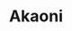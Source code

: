 ---
layout: place
title: "Akaoni"
permalink: /california/carmel-by-the-sea/akaoni.html
stateAbbr: CA
stateName: California
cityName: Carmel-By-The-Sea
place_id: ChIJXVDj0BTmjYARSKBot4I8_Xc
photos:
  - name: >-
      places/ChIJXVDj0BTmjYARSKBot4I8_Xc/photos/AeeoHcI9bxww7CAGq48lhY4jwvzxF6DgjKBmk63lhyQ9-jg7zvroHFuCIIsq4b4SiRAZJKyRBkEqiSS_F2NUG9XuLGZtAlXTbRkYolw-RvUXAfMRTS6Tmib58OsDuqwQpetD-EvY1nrnOEb7z12gegq0AixKSDMWf2Wz2KV35Y9ed1peJbUGS_XN_jdK_qzwi1n06_jVWGzl1C-8YjeX8_i2zWf-vovaQpde5wwUY3EbO_AoCZSh2y9Qh2yNgBL9MbufqmTCOogVg7TMBWd9JkUcArACvl8iJ7FOCDVmC514U9P7cSMeus02XTZ4srIY8cpq1jhoS-GfCMQnoUtSN9L3D_oklzhKf9Us3b_qVJoIGjT0TqcqelJz9YGAoiD5DcMY0A1tdWqiOkJauNqWHaEiVpizqipyHsDUxOvsJg5bfi7td5c
    widthPx: 4032
    heightPx: 3024
    authorAttributions:
      - displayName: Frank Barchard (phthoruth)
        uri: https://maps.google.com/maps/contrib/105165303759704129001
        photoUri: >-
          https://lh3.googleusercontent.com/a-/ALV-UjUYwe6TdKoyfWVDQd3tEY791Ko1wKfsCP5JsZ2EqXMaqqYH7p-fyg=s100-p-k-no-mo
    flagContentUri: >-
      https://www.google.com/local/imagery/report/?cb_client=maps_api_places.places_api&image_key=!1e10!2sCIHM0ogKEICAgICB1rjfjwE&hl=en-US
    googleMapsUri: >-
      https://www.google.com/maps/place//data=!3m4!1e2!3m2!1sCIHM0ogKEICAgICB1rjfjwE!2e10!4m2!3m1!1s0x808de614d0e3505d:0x77fd3c82b768a048
  - name: >-
      places/ChIJXVDj0BTmjYARSKBot4I8_Xc/photos/AeeoHcKct0VJ2nNBfPypSP4PAa1hzwSxH2I5lyTmxsTV3BUOVh3YLWmjc1J5t1-k3jEaKM4j6AcvTfgPPHPNd8PrHws50C1fp12002lG2pQrlpM6U630R4KUgwWQH3XD0vs4zocMil2wb5tM1I2FRkOqkrmYXn9IgBtaoZRuWAdOqCXy9vtEKubRzgPly8-SGu4MWNTFxP4N9-fR4wrhD2_gGQ9qm2rzUKFpTIFuqGlVD535u6ZnICtq0rJQRT5tY9hT4Nyf9NJc_5i7PlMNkLT1ksJd6A7_U_NPSAmEsc7x6MjqOGG2O3mmxSJdBm6wKwYn_s5i1lGIJFL6VEXUATpgvEkuAUJshcfeXjdBoaPJm5m2MBmCf5-3dx1wJBBbfrtDJjnkVdj4y1Wc9WdSYPdpFzNmXQVGKmOjT6TLm68nf4Jz5cK5
    widthPx: 4656
    heightPx: 3492
    authorAttributions:
      - displayName: Ron Day
        uri: https://maps.google.com/maps/contrib/108403397830597744496
        photoUri: >-
          https://lh3.googleusercontent.com/a-/ALV-UjX0OXjgz5aY76KMUbM9Pv2bsbIY22tXEw7fq6cCqBKMwyvtZESd=s100-p-k-no-mo
    flagContentUri: >-
      https://www.google.com/local/imagery/report/?cb_client=maps_api_places.places_api&image_key=!1e10!2sCIHM0ogKEICAgIDq9ffxuAE&hl=en-US
    googleMapsUri: >-
      https://www.google.com/maps/place//data=!3m4!1e2!3m2!1sCIHM0ogKEICAgIDq9ffxuAE!2e10!4m2!3m1!1s0x808de614d0e3505d:0x77fd3c82b768a048
  - name: >-
      places/ChIJXVDj0BTmjYARSKBot4I8_Xc/photos/AeeoHcK0yqnWBHjoSaQOZAO64N37zgyc_s-PWo_VdwHyAtooitgnow3Mk29TOpoojVBN7zPthhv4OPpyN6GE7a_eo4lhHdHW90dUST4isvS19PM7Cu5Ir-dYCEIPw_4j6WCKWNd-8QMKy0mK9VKkmQKlpKVbOeROiEwErI8ZUlEH6KszwSNCQhdSUbd3V_zWC6Cv3o70dR_qqAjFhZJ3oqJlGXNjH2_1142DYwksRHZCactRSZaB5VkpJzUXRa5jEO1wCJZQrs1Ijf15AWS0WodDMFCZ0wTXypS-8MU9Z4n7GaAF8FwqKJwTLDG9rhx2d0vsvmXHUQPM8UoZEV7yb2-66ojC7O6AUlPPFSPP-jYwJtKE7D-AroTWZ0pVN3mjI3xTu-Q0N1rpmNkHFnOL5w6oL6sHxPM3R8wrvkRj8QOzHr-q2ncs
    widthPx: 3024
    heightPx: 4032
    authorAttributions:
      - displayName: Juliana Thoeni
        uri: https://maps.google.com/maps/contrib/112739634061883569131
        photoUri: >-
          https://lh3.googleusercontent.com/a-/ALV-UjWXCRvhzUBHWU99G6eJInBB8fxNh3LEoxqedIabCy5rGQXT9Tc=s100-p-k-no-mo
    flagContentUri: >-
      https://www.google.com/local/imagery/report/?cb_client=maps_api_places.places_api&image_key=!1e10!2sCIHM0ogKEICAgICXk9rT7QE&hl=en-US
    googleMapsUri: >-
      https://www.google.com/maps/place//data=!3m4!1e2!3m2!1sCIHM0ogKEICAgICXk9rT7QE!2e10!4m2!3m1!1s0x808de614d0e3505d:0x77fd3c82b768a048
  - name: >-
      places/ChIJXVDj0BTmjYARSKBot4I8_Xc/photos/AeeoHcJcWPej98O6QQOCIvwp8Hc5wRGLZL39u5wtXOKsc7ALj_dcb3cEa9Xer5O5xRoUquvNjWOVWXDGIdQDmzkvtbvh4U_kKPtpcKKzTOqIAHq3VAYgskKmRxXw4bXrE1ckTksSGQC9geNa9MGtJzcyMliAv617Y0vKInpcfdlYWJT1koz5vYVSoEUb96w9uFiG1OkGgLWNgeZNjQ68orkE-P0Ms6sHzyi9qiWf1K-QRu6e9sNGMJTGB4SOiTLtAg_RG2zbrFAlZEGwFzGt65s7o5XmLxL2_vonqQX8ok5SrbWhLIhT2kS1qpO8UEWvgUlC2yMiyMykCq9xsOMQB7ru64kqJUvdnyeuhCdNbHvB4ssgQRGTPYQBMQdMoZzTOpfbFPaXUfWJGKZYeVFB7DcoZBy6eZhrZZ_e71QUv2vkBAozi1Um
    widthPx: 2953
    heightPx: 3503
    authorAttributions:
      - displayName: Seng Yang
        uri: https://maps.google.com/maps/contrib/100766524860663769434
        photoUri: >-
          https://lh3.googleusercontent.com/a/ACg8ocJgPfm1dm8e_73rqdpw5sNfw-oy98jNWmMhYItSLf-mKzDnIw=s100-p-k-no-mo
    flagContentUri: >-
      https://www.google.com/local/imagery/report/?cb_client=maps_api_places.places_api&image_key=!1e10!2sCIHM0ogKEICAgICT847EgAE&hl=en-US
    googleMapsUri: >-
      https://www.google.com/maps/place//data=!3m4!1e2!3m2!1sCIHM0ogKEICAgICT847EgAE!2e10!4m2!3m1!1s0x808de614d0e3505d:0x77fd3c82b768a048
  - name: >-
      places/ChIJXVDj0BTmjYARSKBot4I8_Xc/photos/AeeoHcKWXLXsNb2KOnOBhRxj7-ROnmM4QWswvdswgXee2bUndfYKfLYhBxD2tJ5BIOsja2HYVF3ScVbdtOymGs3spbGSZkIao1xOS_pI6F_nMId7wd5Pd6o7T1sFKCvicKwSM9V3mUfQqudxQ4TSvjKy1sR1sMNANCZ9u_GqWjeS3tcULZfjumv9ii01XrMxxgdlh7GmHRy-D5og50wWWxbXhfZtOF7TNEcfa6C2OqRia8bhG_kPrDaQSKQSacrwB5sUUSC5hRPitWzT5bFQZBwCi47JCA330wCL5Ipe39zET3OfKHe6bYh82-tO1-wJrBBA2Sc7M-SFkd-rNJeIfs1oP8QMvX7h89ROz4tx9SAoxcZJE6TFv2nkVDOQJTPkIyziBUO_WjPMu0vgaNKkQiao12GDwHhq683157gV1u-vDW5c0uI
    widthPx: 3072
    heightPx: 4080
    authorAttributions:
      - displayName: Liz Grajeda
        uri: https://maps.google.com/maps/contrib/104648124861068385582
        photoUri: >-
          https://lh3.googleusercontent.com/a-/ALV-UjUVeCSx9JlUDqhBjvQ1_0pUGJh0m_TIc3qxud6mjZkbUxjj3eZG=s100-p-k-no-mo
    flagContentUri: >-
      https://www.google.com/local/imagery/report/?cb_client=maps_api_places.places_api&image_key=!1e10!2sCIHM0ogKEICAgIDHhtDS9gE&hl=en-US
    googleMapsUri: >-
      https://www.google.com/maps/place//data=!3m4!1e2!3m2!1sCIHM0ogKEICAgIDHhtDS9gE!2e10!4m2!3m1!1s0x808de614d0e3505d:0x77fd3c82b768a048
  - name: >-
      places/ChIJXVDj0BTmjYARSKBot4I8_Xc/photos/AeeoHcICl3xUMBVLQO9Y-SA9aoV8JXoV90YiRXHT_pC5ZJyEUn_3wKeXeaZiuHH2k6uLv5ZyWhku5upEWIHH2VaoNjPBsCfbzUAqQ_HIgR3thMvlKDTc1LbdsTetYmBuUBSV3xuGQ9Cz7CG5fc-ETarAjWwUfIj9Nw8v2A30bUUuiEhBRPIchMeCN0s9AMyPUQV48hVRgKuPv2euXz0yikWH5yXqX6wTxFW3zY-L4uBO6qiv0P_plXE7drR4_GPRwQ3INvCRQdn71v9_ZkchYRAsk6gtWFTOk4L3OdkI-pNNsrkLvj9guPnFjB2rcgYBP9ATlR11hh-UQdM9iP5r_FYRQt2LnEXsbuFk4BALK9IvGDzovbmdeZQG5bEXqmmhatjRIZKRd-zLWF64VywGfcZaP8Fxhsjbwl7Zn_0jzYOU5nnbWg
    widthPx: 3024
    heightPx: 4032
    authorAttributions:
      - displayName: Ella
        uri: https://maps.google.com/maps/contrib/104390947585617607020
        photoUri: >-
          https://lh3.googleusercontent.com/a-/ALV-UjXFQAVdh8zj2jnv8YyXA1io8youHlD2HJcfpOmerVcW1Qg8Aa_4=s100-p-k-no-mo
    flagContentUri: >-
      https://www.google.com/local/imagery/report/?cb_client=maps_api_places.places_api&image_key=!1e10!2sCIHM0ogKEICAgICLxcWAJg&hl=en-US
    googleMapsUri: >-
      https://www.google.com/maps/place//data=!3m4!1e2!3m2!1sCIHM0ogKEICAgICLxcWAJg!2e10!4m2!3m1!1s0x808de614d0e3505d:0x77fd3c82b768a048
  - name: >-
      places/ChIJXVDj0BTmjYARSKBot4I8_Xc/photos/AeeoHcKO40DexMOmQfDWH3zeLV7ftWlMvJnsIR_9qdLue9JVNIQLncQYq5XuxvihPhcR9qSa-J5Oi94bpIT9MRl7us9wREwA9Y91lhl-neZBagNkZ88TFAWmG_zUyBHvfx7zbUGYlyJF6WliYs8GI1LEX2BSq4nzd1rJjM7HWRlxcy5oHccws-hOE5-A2hm76mM44hjfnI5q6kecMS_NpDYTwHasZ4G8SVEqP2dWN-cgkzJdfrsG2lWNaTycEjaI_ayYhpDRgiY--2A6aurTustHG1_tNhbEXOw1tM_SbahxW1sK8dxDGWwRqJz6qicUTBEUKojYi2yp54k9CiO1q5LsQQUpb2F_cP6Hd3LrNPkB3Ze3WZktUMOAtY-0HjRIQsGHFd8yXNhbnuLBOauIfENQJcNAz2ZT0a29dDhApBXSu67xNI0R
    widthPx: 3024
    heightPx: 4032
    authorAttributions:
      - displayName: Ella
        uri: https://maps.google.com/maps/contrib/104390947585617607020
        photoUri: >-
          https://lh3.googleusercontent.com/a-/ALV-UjXFQAVdh8zj2jnv8YyXA1io8youHlD2HJcfpOmerVcW1Qg8Aa_4=s100-p-k-no-mo
    flagContentUri: >-
      https://www.google.com/local/imagery/report/?cb_client=maps_api_places.places_api&image_key=!1e10!2sCIHM0ogKEICAgICLxcWApgE&hl=en-US
    googleMapsUri: >-
      https://www.google.com/maps/place//data=!3m4!1e2!3m2!1sCIHM0ogKEICAgICLxcWApgE!2e10!4m2!3m1!1s0x808de614d0e3505d:0x77fd3c82b768a048
  - name: >-
      places/ChIJXVDj0BTmjYARSKBot4I8_Xc/photos/AeeoHcICHk3VBtXsxahP692xVRpPKLTUAtEfUI06OTcLXw3UykL7uXd795vg1okFoR68YiqoGcWO5CPWRaHVJ3ByKIjJq0shjM6C9AbmE0-MeIjdz6YKH-0JKUkizPwXuHsIzPKsHbQFaXhKDUNiAAIkvsidPQNKmgMKS1PPA8HqN061lLfR6MOOpZJvVqEnLDEDWHRk764QlZ17n7yv_o6CtMY5h8XDbyQqoXFfg94k7y3USa-l1AtcW_kPzB_zqec2FlkzQlYGv9dBngrv4BqDb1d588C7duVhLHw9gZ5r3Zxkaw8QCmTRRnhKYmW_MxBP14WWQdLF12-4P3Cm-21vMb7XEw_50iJo4nJd0yHL-iOKcNZYzeoyrCXwKwI9P0wAZFNfIHKlLJOze1kJgyAj7sC7FHLuA8EAFERNeIs3ck1-nA
    widthPx: 4800
    heightPx: 3600
    authorAttributions:
      - displayName: Jared Mastroianni
        uri: https://maps.google.com/maps/contrib/101725459164703499186
        photoUri: >-
          https://lh3.googleusercontent.com/a-/ALV-UjUWfC7OAqqiwIsaw7ZLIanAEMBpWn5oE5G_WO7s5Htsy7-xWxLQ=s100-p-k-no-mo
    flagContentUri: >-
      https://www.google.com/local/imagery/report/?cb_client=maps_api_places.places_api&image_key=!1e10!2sCIHM0ogKEICAgICD1omELQ&hl=en-US
    googleMapsUri: >-
      https://www.google.com/maps/place//data=!3m4!1e2!3m2!1sCIHM0ogKEICAgICD1omELQ!2e10!4m2!3m1!1s0x808de614d0e3505d:0x77fd3c82b768a048
  - name: >-
      places/ChIJXVDj0BTmjYARSKBot4I8_Xc/photos/AeeoHcIm0X7u6kdJe2YJmxfsFkGW2VWZv7HxYFwP1jFozn33HtGx4GdZFqNi6-9nvSvX36AIEKthYkLcG3mhU7yOw7kpxFtnTiHoekulsb5aq97u3k-hYcgCWsf_Kwt3yinUgGdc9IfBTQk6Rez72__5aW0LKFgN1KtqDfO__9xG8SrelmdN5zpBWYYeCg4jV6tLbQoXEROsbLqP97LT2LJhdW0IsHsSI1qVFce-j2vGdUI2XbmAEHSb_LgH7b_pv52lA92h9nojm1EA3iWa-e7zxakcqLf2mJZK2VyDiViU66gHaU_SGKL6PayLeX7JlxcDBPq990EVKY_CJ2BIWJfvxKLBPkBuiA-xTfMV-q97DM8G6u98CLHPH_tIF3JkC36-oGULULiI8kMrZqAgHZwHJymYOGS5cmwzsQtzMRx59w6mgg
    widthPx: 3000
    heightPx: 4000
    authorAttributions:
      - displayName: William Fromme
        uri: https://maps.google.com/maps/contrib/102129596194361264692
        photoUri: >-
          https://lh3.googleusercontent.com/a-/ALV-UjW8Y_FWLRR7qHPkqt6q_La1JrRVgUf-tJP_Cn-nNaejYm6079o=s100-p-k-no-mo
    flagContentUri: >-
      https://www.google.com/local/imagery/report/?cb_client=maps_api_places.places_api&image_key=!1e10!2sCIHM0ogKEICAgIDxrZroFw&hl=en-US
    googleMapsUri: >-
      https://www.google.com/maps/place//data=!3m4!1e2!3m2!1sCIHM0ogKEICAgIDxrZroFw!2e10!4m2!3m1!1s0x808de614d0e3505d:0x77fd3c82b768a048
  - name: >-
      places/ChIJXVDj0BTmjYARSKBot4I8_Xc/photos/AeeoHcLSoGNTA3BCR13LriQYxnJt7O-2e95qRLaEzDWpG3IzpXeytwcbyxiZlCzBonpPg8NxVW8iIQJtZg9f31CAoQPJ-_8q3qgEgycKyZ6Pfrcqr6XKLpLbq04HBz5Js27LfZGzLo7ux8SgWrkes-txSjQPBNfkmRVD3hbIU_IYHZHOO9-5et6QRA_p3mo6GPQ9HghzUiRoLW-1M1PzQAOxMWX7y3JuaT12KZ2FAuNPYaV6CKm9o9MTxWHNeoAlMRQoMqO1A0eqnIe4MwlmnVEc-Yux7FICfWeC4Ai52JBEFwxpGhiQ9qrTsGeBY0TA2b2C21qdvK18sHT3rGcybe8Y2-HNEDiWeNPk6om51eYQpZmjrrtg4Ud6nrNS6mHvna2l2OrTf5NgBoJIpOxJvkiscOPT3JcGGt6jzYXY-_GPXO6jxg
    widthPx: 3024
    heightPx: 4032
    authorAttributions:
      - displayName: Ella
        uri: https://maps.google.com/maps/contrib/104390947585617607020
        photoUri: >-
          https://lh3.googleusercontent.com/a-/ALV-UjXFQAVdh8zj2jnv8YyXA1io8youHlD2HJcfpOmerVcW1Qg8Aa_4=s100-p-k-no-mo
    flagContentUri: >-
      https://www.google.com/local/imagery/report/?cb_client=maps_api_places.places_api&image_key=!1e10!2sCIHM0ogKEICAgICLxcWARg&hl=en-US
    googleMapsUri: >-
      https://www.google.com/maps/place//data=!3m4!1e2!3m2!1sCIHM0ogKEICAgICLxcWARg!2e10!4m2!3m1!1s0x808de614d0e3505d:0x77fd3c82b768a048
address: 6th Ave, Carmel-By-The-Sea, CA 93921, USA
street: 6th Ave
city: Carmel-By-The-Sea
state: CA
zip: '93921'
country: USA
neighborhood: Northwest Carmel
latitude: '36.556119'
longitude: '-121.921065'
accessibility_options:
  wheelchairAccessibleRestroom: true
business_status: OPERATIONAL
name: Akaoni
google_maps_links:
  directionsUri: >-
    https://www.google.com/maps/dir//''/data=!4m7!4m6!1m1!4e2!1m2!1m1!1s0x808de614d0e3505d:0x77fd3c82b768a048!3e0
  placeUri: https://maps.google.com/?cid=8646133391741722696
  writeAReviewUri: >-
    https://www.google.com/maps/place//data=!4m3!3m2!1s0x808de614d0e3505d:0x77fd3c82b768a048!12e1
  reviewsUri: >-
    https://www.google.com/maps/place//data=!4m4!3m3!1s0x808de614d0e3505d:0x77fd3c82b768a048!9m1!1b1
  photosUri: >-
    https://www.google.com/maps/place//data=!4m3!3m2!1s0x808de614d0e3505d:0x77fd3c82b768a048!10e5
primary_type: Japanese Restaurant
opening_hours:
  regular: null
  current: null
secondary_opening_hours:
  regular:
    weekdayDescriptions: null
    type: null
  current:
    weekdayDescriptions: null
    type: null
phone: (831) 620-1516
price_level: null
price_range: $50 &ndash; $100
rating: '4.1'
rating_count: 170
website: null
description: null
reviews:
  - name: >-
      places/ChIJXVDj0BTmjYARSKBot4I8_Xc/reviews/ChdDSUhNMG9nS0VJQ0FnTUN3el8yUy13RRAB
    relativePublishTimeDescription: 3 weeks ago
    rating: 5
    text:
      text: >-
        I never write reviews and I had to write something about Akaoni.


        This isn’t your over the top sushi place.  This is simple sushi done
        incredibly well, and for me, that is the best kind of sushi.  The
        quality of the fish was wonderful and the prices were fair.


        The atmosphere is humble, but authentic. Like a place you could see
        being lifted up from Tokyo and dropped in Carmel, and in a town full of
        opulence, it’s refreshing.


        Please understand before you go here this is a 2-3 person operation and
        be prepared to wait a bit while the lone chef takes care of the orders
        ahead of you, the wait will be rewarded.


        I felt the service was very respectful, but deliberate, which, if you’re
        the only server sometimes you need to be.  Say your pleases and thank
        yous and your warmth will be returned.


        Try the Toro, it’s bananas.
      languageCode: en
    originalText:
      text: >-
        I never write reviews and I had to write something about Akaoni.


        This isn’t your over the top sushi place.  This is simple sushi done
        incredibly well, and for me, that is the best kind of sushi.  The
        quality of the fish was wonderful and the prices were fair.


        The atmosphere is humble, but authentic. Like a place you could see
        being lifted up from Tokyo and dropped in Carmel, and in a town full of
        opulence, it’s refreshing.


        Please understand before you go here this is a 2-3 person operation and
        be prepared to wait a bit while the lone chef takes care of the orders
        ahead of you, the wait will be rewarded.


        I felt the service was very respectful, but deliberate, which, if you’re
        the only server sometimes you need to be.  Say your pleases and thank
        yous and your warmth will be returned.


        Try the Toro, it’s bananas.
      languageCode: en
    authorAttribution:
      displayName: Ben Oldach
      uri: https://www.google.com/maps/contrib/101174612489467769940/reviews
      photoUri: >-
        https://lh3.googleusercontent.com/a-/ALV-UjUvSAw1MF0tmx75CJGYK3pxLP2D2U1qVLmSc5lkUJZygCyjVpw=s128-c0x00000000-cc-rp-mo
    publishTime: '2025-03-22T03:26:46.079980Z'
    flagContentUri: >-
      https://www.google.com/local/review/rap/report?postId=ChdDSUhNMG9nS0VJQ0FnTUN3el8yUy13RRAB&d=17924085&t=1
    googleMapsUri: >-
      https://www.google.com/maps/reviews/data=!4m6!14m5!1m4!2m3!1sChdDSUhNMG9nS0VJQ0FnTUN3el8yUy13RRAB!2m1!1s0x808de614d0e3505d:0x77fd3c82b768a048
  - name: >-
      places/ChIJXVDj0BTmjYARSKBot4I8_Xc/reviews/ChdDSUhNMG9nS0VJQ0FnSUREaThDbDFnRRAB
    relativePublishTimeDescription: 2 months ago
    rating: 5
    text:
      text: >-
        Best sushi experience I’ve had. Fresh fish, melts in your mouth, delish!
        Cozy, quiet, and just overall excellent! Thank you!


        Update 2/1/25: Visited again. The fish was as fresh and delicious as
        last time. The sushi chef and host were very friendly.
      languageCode: en
    originalText:
      text: >-
        Best sushi experience I’ve had. Fresh fish, melts in your mouth, delish!
        Cozy, quiet, and just overall excellent! Thank you!


        Update 2/1/25: Visited again. The fish was as fresh and delicious as
        last time. The sushi chef and host were very friendly.
      languageCode: en
    authorAttribution:
      displayName: Gladys Donovan
      uri: https://www.google.com/maps/contrib/100740184477730990488/reviews
      photoUri: >-
        https://lh3.googleusercontent.com/a/ACg8ocLK2iQ2KfvZLmcSrsYjV-yJfHpU_x3yzZ35DyJ065inMU-x2w=s128-c0x00000000-cc-rp-mo-ba3
    publishTime: '2025-02-03T21:45:54.199015Z'
    flagContentUri: >-
      https://www.google.com/local/review/rap/report?postId=ChdDSUhNMG9nS0VJQ0FnSUREaThDbDFnRRAB&d=17924085&t=1
    googleMapsUri: >-
      https://www.google.com/maps/reviews/data=!4m6!14m5!1m4!2m3!1sChdDSUhNMG9nS0VJQ0FnSUREaThDbDFnRRAB!2m1!1s0x808de614d0e3505d:0x77fd3c82b768a048
  - name: >-
      places/ChIJXVDj0BTmjYARSKBot4I8_Xc/reviews/ChdDSUhNMG9nS0VJQ0FnTUN3cjRpazR3RRAB
    relativePublishTimeDescription: 3 weeks ago
    rating: 5
    text:
      text: >-
        Phenomenal sushi spot in Carmel. Simple food done incredibly well, you
        can tell everything is fresh and carefully prepared. We had the jyo
        sashimi plate witching was great value for the quality of fish. The best
        tuna I’ve had in a very long time by far. And the toro was to die for I
        can’t recommend it enough.

        The restaurant itself is simple and not flashy but to me it was perfect.
        A breath of fresh air for the area in my opinion.

        I felt that the service was great, to the point and efficient but kind
        and attentive. As long as you are polite you will receive gracious
        service back.

        Overall I would go back again and again if ai lived closer to try all of
        the fresh picks of the day and new dishes the chef comes up with. Don’t
        listen to the 1 star reviews and plead try Akaoni
      languageCode: en
    originalText:
      text: >-
        Phenomenal sushi spot in Carmel. Simple food done incredibly well, you
        can tell everything is fresh and carefully prepared. We had the jyo
        sashimi plate witching was great value for the quality of fish. The best
        tuna I’ve had in a very long time by far. And the toro was to die for I
        can’t recommend it enough.

        The restaurant itself is simple and not flashy but to me it was perfect.
        A breath of fresh air for the area in my opinion.

        I felt that the service was great, to the point and efficient but kind
        and attentive. As long as you are polite you will receive gracious
        service back.

        Overall I would go back again and again if ai lived closer to try all of
        the fresh picks of the day and new dishes the chef comes up with. Don’t
        listen to the 1 star reviews and plead try Akaoni
      languageCode: en
    authorAttribution:
      displayName: Katie Graham
      uri: https://www.google.com/maps/contrib/116046800702831136190/reviews
      photoUri: >-
        https://lh3.googleusercontent.com/a-/ALV-UjWtT-ph420MrCCXxlc9qf6Uq2cYvdtZHLfYuFYrccVg7RKH-Kx4rA=s128-c0x00000000-cc-rp-mo
    publishTime: '2025-03-22T03:57:34.633575Z'
    flagContentUri: >-
      https://www.google.com/local/review/rap/report?postId=ChdDSUhNMG9nS0VJQ0FnTUN3cjRpazR3RRAB&d=17924085&t=1
    googleMapsUri: >-
      https://www.google.com/maps/reviews/data=!4m6!14m5!1m4!2m3!1sChdDSUhNMG9nS0VJQ0FnTUN3cjRpazR3RRAB!2m1!1s0x808de614d0e3505d:0x77fd3c82b768a048
  - name: >-
      places/ChIJXVDj0BTmjYARSKBot4I8_Xc/reviews/ChZDSUhNMG9nS0VJQ0FnSURIaHREU1ZnEAE
    relativePublishTimeDescription: 7 months ago
    rating: 5
    text:
      text: >-
        Excellent! Called for reservations about 30 minutes before close on a
        Friday and got them on my first try. The wife/server hung up on me,
        haha. But in person I did not find them to be rude at all, just a
        language barrier I think. They were overly pleasant/gracious. My water
        glass was never more than half empty. Service overall was very good.


        We had sashimi, chef's choice sushi, a few odds and ends off the special
        board, and clam miso soup. All of it was excellent. The yellow tail is
        the best I've ever had, I would return just for that.
      languageCode: en
    originalText:
      text: >-
        Excellent! Called for reservations about 30 minutes before close on a
        Friday and got them on my first try. The wife/server hung up on me,
        haha. But in person I did not find them to be rude at all, just a
        language barrier I think. They were overly pleasant/gracious. My water
        glass was never more than half empty. Service overall was very good.


        We had sashimi, chef's choice sushi, a few odds and ends off the special
        board, and clam miso soup. All of it was excellent. The yellow tail is
        the best I've ever had, I would return just for that.
      languageCode: en
    authorAttribution:
      displayName: Liz Grajeda
      uri: https://www.google.com/maps/contrib/104648124861068385582/reviews
      photoUri: >-
        https://lh3.googleusercontent.com/a-/ALV-UjUVeCSx9JlUDqhBjvQ1_0pUGJh0m_TIc3qxud6mjZkbUxjj3eZG=s128-c0x00000000-cc-rp-mo-ba3
    publishTime: '2024-09-15T06:07:20.911851Z'
    flagContentUri: >-
      https://www.google.com/local/review/rap/report?postId=ChZDSUhNMG9nS0VJQ0FnSURIaHREU1ZnEAE&d=17924085&t=1
    googleMapsUri: >-
      https://www.google.com/maps/reviews/data=!4m6!14m5!1m4!2m3!1sChZDSUhNMG9nS0VJQ0FnSURIaHREU1ZnEAE!2m1!1s0x808de614d0e3505d:0x77fd3c82b768a048
  - name: >-
      places/ChIJXVDj0BTmjYARSKBot4I8_Xc/reviews/ChZDSUhNMG9nS0VJQ0FnSUNEMW9tRUZREAE
    relativePublishTimeDescription: a year ago
    rating: 5
    text:
      text: >-
        A Culinary Journey to Remember at Akaoni


        From the moment I stepped into Akaoni in the enchanting town of
        Carmel-by-the-Sea, I knew I was about to embark on an unforgettable
        dining adventure. This isn’t just a restaurant; it’s a portal to a world
        where every bite tells a story, and every dish is a masterpiece.


        The ambiance struck a perfect balance between elegance and comfort, with
        subtle lighting that made the exquisite Japanese artistry around the
        room come alive. The staff welcomed us with genuine warmth, making us
        feel like honored guests in a grand culinary celebration.


        Then came the sushi - oh, the sushi! Each piece was a work of art,
        crafted with precision and passion. The fish, fresh from the dreams of
        Neptune himself, melted on the tongue, leaving behind a symphony of
        flavors that danced across the palate in perfect harmony. The sushi
        chef, a true maestro, wielded his knife with the grace of a samurai,
        presenting us with creations that were too beautiful to eat, yet too
        delicious to resist.


        But the magic didn’t stop at sushi. Every dish we ordered was a
        revelation, from the succulent sashimi that whispered secrets of the
        deep to the innovative rolls that brought together flavors and textures
        in ways I never imagined possible. It was clear that Akaoni isn’t just
        serving food; they’re crafting experiences.


        The highlight of the evening was an exclusive dish, whispered about
        among culinary circles but rarely seen. It was a fusion of flavors so
        unique, so extraordinary, that words fail to capture its essence. Let's
        just say it was an epicurean dream that lingered long after the last
        bite.


        As we bid farewell to Akaoni, walking out into the starlit night of
        Carmel-by-the-Sea, it was with the knowledge that we had just
        experienced something truly special. This wasn’t just a meal; it was a
        voyage to the heights of culinary excellence. Akaoni is not a restaurant
        you simply visit; it’s a destination you experience with all your
        senses.


        If you find yourself in Carmel-by-the-Sea, do yourself a favor: visit
        Akaoni. But be warned, your culinary standards might never be the same
        again.
      languageCode: en
    originalText:
      text: >-
        A Culinary Journey to Remember at Akaoni


        From the moment I stepped into Akaoni in the enchanting town of
        Carmel-by-the-Sea, I knew I was about to embark on an unforgettable
        dining adventure. This isn’t just a restaurant; it’s a portal to a world
        where every bite tells a story, and every dish is a masterpiece.


        The ambiance struck a perfect balance between elegance and comfort, with
        subtle lighting that made the exquisite Japanese artistry around the
        room come alive. The staff welcomed us with genuine warmth, making us
        feel like honored guests in a grand culinary celebration.


        Then came the sushi - oh, the sushi! Each piece was a work of art,
        crafted with precision and passion. The fish, fresh from the dreams of
        Neptune himself, melted on the tongue, leaving behind a symphony of
        flavors that danced across the palate in perfect harmony. The sushi
        chef, a true maestro, wielded his knife with the grace of a samurai,
        presenting us with creations that were too beautiful to eat, yet too
        delicious to resist.


        But the magic didn’t stop at sushi. Every dish we ordered was a
        revelation, from the succulent sashimi that whispered secrets of the
        deep to the innovative rolls that brought together flavors and textures
        in ways I never imagined possible. It was clear that Akaoni isn’t just
        serving food; they’re crafting experiences.


        The highlight of the evening was an exclusive dish, whispered about
        among culinary circles but rarely seen. It was a fusion of flavors so
        unique, so extraordinary, that words fail to capture its essence. Let's
        just say it was an epicurean dream that lingered long after the last
        bite.


        As we bid farewell to Akaoni, walking out into the starlit night of
        Carmel-by-the-Sea, it was with the knowledge that we had just
        experienced something truly special. This wasn’t just a meal; it was a
        voyage to the heights of culinary excellence. Akaoni is not a restaurant
        you simply visit; it’s a destination you experience with all your
        senses.


        If you find yourself in Carmel-by-the-Sea, do yourself a favor: visit
        Akaoni. But be warned, your culinary standards might never be the same
        again.
      languageCode: en
    authorAttribution:
      displayName: Jared Mastroianni
      uri: https://www.google.com/maps/contrib/101725459164703499186/reviews
      photoUri: >-
        https://lh3.googleusercontent.com/a-/ALV-UjUWfC7OAqqiwIsaw7ZLIanAEMBpWn5oE5G_WO7s5Htsy7-xWxLQ=s128-c0x00000000-cc-rp-mo-ba3
    publishTime: '2024-03-28T01:11:13.816465Z'
    flagContentUri: >-
      https://www.google.com/local/review/rap/report?postId=ChZDSUhNMG9nS0VJQ0FnSUNEMW9tRUZREAE&d=17924085&t=1
    googleMapsUri: >-
      https://www.google.com/maps/reviews/data=!4m6!14m5!1m4!2m3!1sChZDSUhNMG9nS0VJQ0FnSUNEMW9tRUZREAE!2m1!1s0x808de614d0e3505d:0x77fd3c82b768a048
parking_options: null
payment_options:
  acceptsCreditCards: true
  acceptsDebitCards: true
  acceptsCashOnly: false
  acceptsNfc: false
allow_dogs: null
curbside_pickup: false
delivery: false
dine_in: true
good_for_children: false
good_for_groups: false
good_for_sports: false
live_music: false
menu_for_children: false
outdoor_seating: false
reservable: true
restroom: true
serves_beer: true
serves_breakfast: false
serves_brunch: false
serves_cocktails: false
serves_coffee: false
serves_dinner: true
serves_dessert: true
serves_lunch: true
serves_vegetarian_food: null
serves_wine: true
takeout: false

---